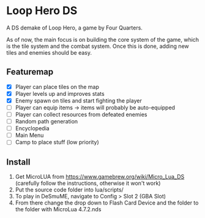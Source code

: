 # Loop Hero DS

A DS demake of Loop Hero, a game by Four Quarters.

As of now, the main focus is on building the core system of the game, which is the tile system and the combat system.
Once this is done, adding new tiles and enemies should be easy.

## Featuremap
- [x] Player can place tiles on the map
- [x] Player levels up and improves stats
- [x] Enemy spawn on tiles and start fighting the player
- [ ] Player can equip items -> items will probably be auto-equipped
- [ ] Player can collect resources from defeated enemies
- [ ] Random path generation
- [ ] Encyclopedia
- [ ] Main Menu
- [ ] Camp to place stuff (low priority)

## Install 

1. Get MicroLUA from https://www.gamebrew.org/wiki/Micro_Lua_DS (carefully follow the instructions, otherwise it won't work)
2. Put the source code folder into lua/scripts/
3. To play in DeSmuME, navigate to Config > Slot 2 (GBA Slot)
4. From there change the drop down to Flash Card Device and the folder to the folder with MicroLua 4.7.2.nds
